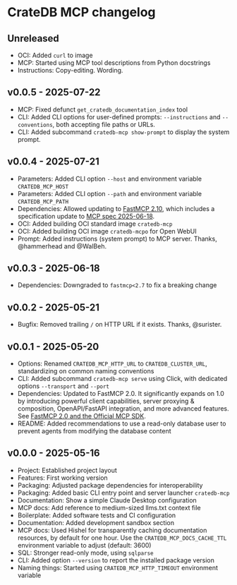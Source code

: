 # CrateDB MCP changelog

## Unreleased
- OCI: Added `curl` to image
- MCP: Started using MCP tool descriptions from Python docstrings
- Instructions: Copy-editing. Wording.

## v0.0.5 - 2025-07-22
- MCP: Fixed defunct `get_cratedb_documentation_index` tool
- CLI: Added CLI options for user-defined prompts: `--instructions` and `--conventions`,
  both accepting file paths or URLs.
- CLI: Added subcommand `cratedb-mcp show-prompt` to display the system prompt.

## v0.0.4 - 2025-07-21
- Parameters: Added CLI option `--host` and environment variable `CRATEDB_MCP_HOST`
- Parameters: Added CLI option `--path` and environment variable `CRATEDB_MCP_PATH`
- Dependencies: Allowed updating to [FastMCP 2.10], which includes a specification
  update to [MCP spec 2025-06-18].
- OCI: Added building OCI standard image `cratedb-mcp`
- OCI: Added building OCI image `cratedb-mcpo` for Open WebUI
- Prompt: Added instructions (system prompt) to MCP server.
  Thanks, @hammerhead and @WalBeh.

[FastMCP 2.10]: https://github.com/jlowin/fastmcp/releases/tag/v2.10.0
[MCP spec 2025-06-18]: https://modelcontextprotocol.io/specification/2025-06-18/changelog

## v0.0.3 - 2025-06-18
- Dependencies: Downgraded to `fastmcp<2.7` to fix a breaking change

## v0.0.2 - 2025-05-21
- Bugfix: Removed trailing `/` on HTTP URL if it exists. Thanks, @surister.

## v0.0.1 - 2025-05-20
- Options: Renamed `CRATEDB_MCP_HTTP_URL` to `CRATEDB_CLUSTER_URL`,
  standardizing on common naming conventions
- CLI: Added subcommand `cratedb-mcp serve` using Click, with
  dedicated options `--transport` and `--port`
- Dependencies: Updated to FastMCP 2.0. It significantly expands on 1.0 by
  introducing powerful client capabilities, server proxying & composition,
  OpenAPI/FastAPI integration, and more advanced features.
  See [FastMCP 2.0 and the Official MCP SDK].
- README: Added recommendations to use a read-only database user
  to prevent agents from modifying the database content

[FastMCP 2.0 and the Official MCP SDK]: https://gofastmcp.com/getting-started/welcome#fastmcp-2-0-and-the-official-mcp-sdk

## v0.0.0 - 2025-05-16
- Project: Established project layout
- Features: First working version
- Packaging: Adjusted package dependencies for interoperability
- Packaging: Added basic CLI entry point and server launcher `cratedb-mcp`
- Documentation: Show a simple Claude Desktop configuration
- MCP docs: Add reference to medium-sized llms.txt context file
- Boilerplate: Added software tests and CI configuration
- Documentation: Added development sandbox section
- MCP docs: Used Hishel for transparently caching documentation resources,
  by default for one hour. Use the `CRATEDB_MCP_DOCS_CACHE_TTL` environment
  variable to adjust (default: 3600)
- SQL: Stronger read-only mode, using `sqlparse`
- CLI: Added option `--version` to report the installed package version
- Naming things: Started using `CRATEDB_MCP_HTTP_TIMEOUT` environment variable
